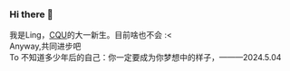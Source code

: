 ### Hi there 👋
  我是Ling，[CQU](https://www.cqu.edu.cn/)的大一新生。目前啥也不会 :<
  <br> Anyway,共同进步吧
<br>To 不知道多少年后的自己：你一定要成为你梦想中的样子，———2024.5.04
<!--
**LingLingcj/LingLingcj** is a ✨ _special_ ✨ repository because its `README.md` (this file) appears on your GitHub profile.

Here are some ideas to get you started:

- 🔭 I’m currently working on CQU（2023-2027）
- 🌱 I’m currently learning BME (just want, I haven't choose my major)
- 👯 I’m looking to collaborate on ...
- 🤔 I’m looking for help with ...
- 💬 Ask me about ...
- 📫 How to reach me: ...
- 😄 Pronouns: ...
- ⚡ Fun fact: ...
-->
